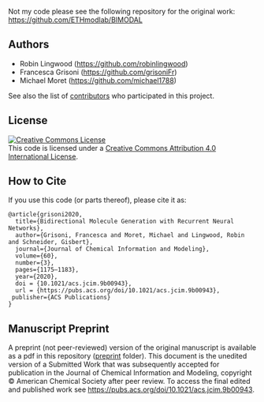Not my code please see the following repository for the original work:
https://github.com/ETHmodlab/BIMODAL

## Authors<a name="Authors"></a>

* Robin Lingwood (https://github.com/robinlingwood)
* Francesca Grisoni (https://github.com/grisoniFr)
* Michael Moret (https://github.com/michael1788)

See also the list of [contributors](https://github.com/ETHmodlab/Bidirectional_RNNs/contributors) who participated in this project.


## License<a name="License"></a>

<a rel="license" href="http://creativecommons.org/licenses/by/4.0/"><img alt="Creative Commons License" style="border-width:0" src="https://i.creativecommons.org/l/by/4.0/88x31.png" /></a><br />This code is licensed under a <a rel="license" href="http://creativecommons.org/licenses/by/4.0/">Creative Commons Attribution 4.0 International License</a>.

## How to Cite <a name="cite"></a>

If you use this code (or parts thereof), please cite it as:

```
@article{grisoni2020,
  title={Bidirectional Molecule Generation with Recurrent Neural Networks},
  author={Grisoni, Francesca and Moret, Michael and Lingwood, Robin and Schneider, Gisbert},
  journal={Journal of Chemical Information and Modeling},
  volume={60},
  number={3},
  pages={1175–1183}, 
  year={2020},
  doi = {10.1021/acs.jcim.9b00943},
  url = {https://pubs.acs.org/doi/10.1021/acs.jcim.9b00943},
 publisher={ACS Publications}
}
```

## Manuscript Preprint<a name="Preprint"></a>
A preprint (not peer-reviewed) version of the original manuscript is available as a pdf in this repository ([preprint](preprint) folder). This document is the unedited version of a Submitted Work that was subsequently accepted for publication in the Journal of Chemical Information and Modeling, copyright © American Chemical Society after peer review. To access the final edited and published work see https://pubs.acs.org/doi/10.1021/acs.jcim.9b00943. 

